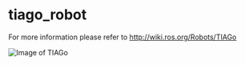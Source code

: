 # tiago_robot

For more information please refer to http://wiki.ros.org/Robots/TIAGo

![Image of TIAGo](http://wiki.ros.org/Robots/TIAGo?action=AttachFile&do=get&target=tiago.png)
